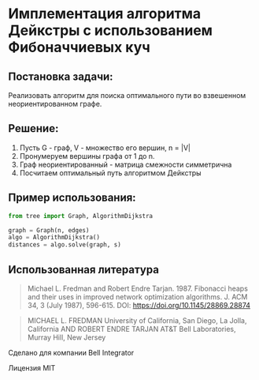 # Имплементация алгоритма Дейкстры с использованием Фибоначчиевых куч

## Постановка задачи:

Реализовать алгоритм для поиска оптимального пути во взвешенном неориентированном графе.

## Решение:
1. Пусть G - граф, V - множество его вершин, n = |V|
2. Пронумеруем вершины графа от 1 до n.
3. Граф неориентированный - матрица смежности симметрична
4. Посчитаем оптимальный путь алгоритмом Дейкстры

## Пример использования:

```python
from tree import Graph, AlgorithmDijkstra

graph = Graph(n, edges)
algo = AlgorithmDijkstra()
distances = algo.solve(graph, s)
```

## Использованная литература

> Michael L. Fredman and Robert Endre Tarjan. 1987. Fibonacci heaps and their uses in improved network optimization algorithms. J. ACM 34, 3 (July 1987), 596-615. DOI: https://doi.org/10.1145/28869.28874

> MICHAEL L. FREDMAN
> University of California, San Diego, La Jolla, California
> AND
> ROBERT ENDRE TARJAN
> AT&T Bell Laboratories, Murray Hill, New Jersey

Сделано для компании Bell Integrator

Лицензия MIT
